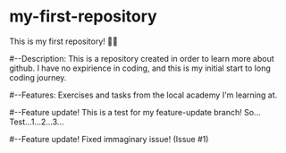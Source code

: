 # my-first-repository
This is my first repository! 🤞🍀

#--Description:
This is a repository created in order to learn more about github.
I have no expirience in coding, and this is my initial start to
long coding journey.

#--Features:
Exercises and tasks from the local academy I'm learning at.

#--Feature update!
This is a test for my feature-update branch!
So...
Test...1...2...3...

#--Feature update!
Fixed immaginary issue! (Issue #1)
